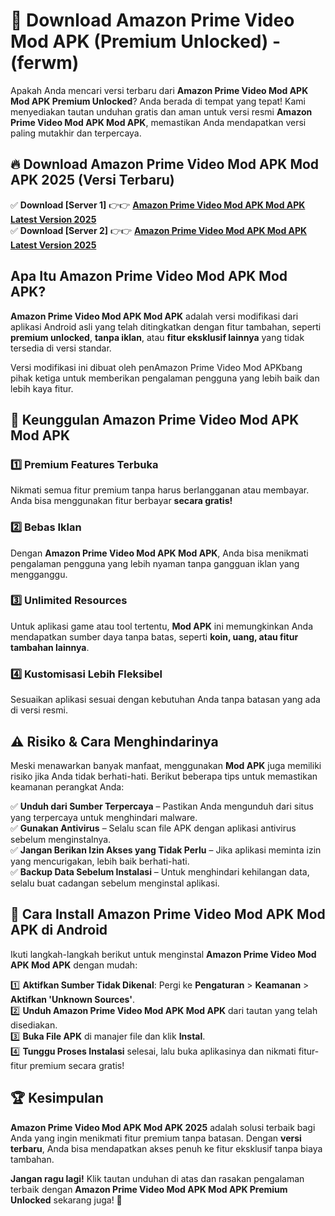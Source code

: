 

# 🎯 Download Amazon Prime Video Mod APK (Premium Unlocked) -  (ferwm) 

Apakah Anda mencari versi terbaru dari **Amazon Prime Video Mod APK Mod APK Premium Unlocked**? Anda berada di tempat yang tepat! Kami menyediakan tautan unduhan gratis dan aman untuk versi resmi **Amazon Prime Video Mod APK Mod APK**, memastikan Anda mendapatkan versi paling mutakhir dan terpercaya.

## 🔥 Download Amazon Prime Video Mod APK Mod APK 2025 (Versi Terbaru)

✅ **Download [Server 1]** 👉👉 [**Amazon Prime Video Mod APK Mod APK Latest Version 2025**](https://apkcomod.com?title=Amazon_Prime_Video_Mod_APK)  
✅ **Download [Server 2]** 👉👉 [**Amazon Prime Video Mod APK Mod APK Latest Version 2025**](https://apkcomod.com?title=Amazon_Prime_Video_Mod_APK)  

## Apa Itu Amazon Prime Video Mod APK Mod APK?

**Amazon Prime Video Mod APK Mod APK** adalah versi modifikasi dari aplikasi Android asli yang telah ditingkatkan dengan fitur tambahan, seperti **premium unlocked**, **tanpa iklan**, atau **fitur eksklusif lainnya** yang tidak tersedia di versi standar.

Versi modifikasi ini dibuat oleh penAmazon Prime Video Mod APKbang pihak ketiga untuk memberikan pengalaman pengguna yang lebih baik dan lebih kaya fitur.

## 🎯 Keunggulan Amazon Prime Video Mod APK Mod APK

### 1️⃣ Premium Features Terbuka
Nikmati semua fitur premium tanpa harus berlangganan atau membayar. Anda bisa menggunakan fitur berbayar **secara gratis!**

### 2️⃣ Bebas Iklan
Dengan **Amazon Prime Video Mod APK Mod APK**, Anda bisa menikmati pengalaman pengguna yang lebih nyaman tanpa gangguan iklan yang mengganggu.

### 3️⃣ Unlimited Resources
Untuk aplikasi game atau tool tertentu, **Mod APK** ini memungkinkan Anda mendapatkan sumber daya tanpa batas, seperti **koin, uang, atau fitur tambahan lainnya**.

### 4️⃣ Kustomisasi Lebih Fleksibel
Sesuaikan aplikasi sesuai dengan kebutuhan Anda tanpa batasan yang ada di versi resmi.

## ⚠️ Risiko & Cara Menghindarinya

Meski menawarkan banyak manfaat, menggunakan **Mod APK** juga memiliki risiko jika Anda tidak berhati-hati. Berikut beberapa tips untuk memastikan keamanan perangkat Anda:

✅ **Unduh dari Sumber Terpercaya** – Pastikan Anda mengunduh dari situs yang terpercaya untuk menghindari malware.  
✅ **Gunakan Antivirus** – Selalu scan file APK dengan aplikasi antivirus sebelum menginstalnya.  
✅ **Jangan Berikan Izin Akses yang Tidak Perlu** – Jika aplikasi meminta izin yang mencurigakan, lebih baik berhati-hati.  
✅ **Backup Data Sebelum Instalasi** – Untuk menghindari kehilangan data, selalu buat cadangan sebelum menginstal aplikasi.

## 📌 Cara Install Amazon Prime Video Mod APK Mod APK di Android

Ikuti langkah-langkah berikut untuk menginstal **Amazon Prime Video Mod APK Mod APK** dengan mudah:

1️⃣ **Aktifkan Sumber Tidak Dikenal**: Pergi ke **Pengaturan** > **Keamanan** > **Aktifkan 'Unknown Sources'**.  
2️⃣ **Unduh Amazon Prime Video Mod APK Mod APK** dari tautan yang telah disediakan.  
3️⃣ **Buka File APK** di manajer file dan klik **Instal**.  
4️⃣ **Tunggu Proses Instalasi** selesai, lalu buka aplikasinya dan nikmati fitur-fitur premium secara gratis!

## 🏆 Kesimpulan

**Amazon Prime Video Mod APK Mod APK 2025** adalah solusi terbaik bagi Anda yang ingin menikmati fitur premium tanpa batasan. Dengan **versi terbaru**, Anda bisa mendapatkan akses penuh ke fitur eksklusif tanpa biaya tambahan.

**Jangan ragu lagi!** Klik tautan unduhan di atas dan rasakan pengalaman terbaik dengan **Amazon Prime Video Mod APK Mod APK Premium Unlocked** sekarang juga! 🚀

